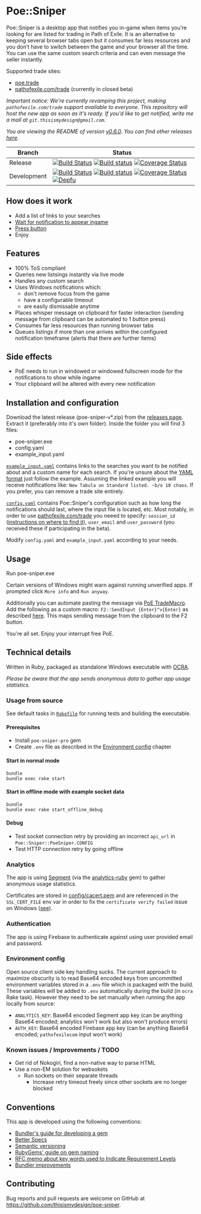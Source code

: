 # Poe::Sniper

Poe::Sniper is a desktop app that notifies you in-game when items you’re looking for are listed for trading in Path of Exile. It is an alternative to keeping several browser tabs open but it consumes far less resources and you don’t have to switch between the game and your browser all the time. You can use the same custom search criteria and can even message the seller instantly.

Supported trade sites:
- [poe.trade](https://poe.trade/)
- [pathofexile.com/trade](https://www.pathofexile.com/trade/search/) (currently in closed beta)

*Important notice: We're currently revamping this project, making `pathofexile.com/trade` support available to everyone. This repository will host the new app as soon as it's ready. If you'd like to get notified, write me a mail at `git.thisismydesign@gmail.com`.*

*You are viewing the README of version [v0.6.0](https://github.com/thisismydesign/poe-sniper/releases/tag/v0.6.0). You can find other releases [here](https://github.com/thisismydesign/poe-sniper/releases).*

| Branch | Status |
| ------ | ------ |
| Release | [![Build Status](https://travis-ci.org/thisismydesign/poe-sniper.svg?branch=release)](https://travis-ci.org/thisismydesign/poe-sniper/branches)   [![Build status](https://ci.appveyor.com/api/projects/status/7ft4qq0exr0nkr40/branch/master?svg=true)](https://ci.appveyor.com/project/thisismydesign/poe-sniper/branch/release)   [![Coverage Status](https://coveralls.io/repos/github/thisismydesign/poe-sniper/badge.svg?branch=release)](https://coveralls.io/github/thisismydesign/poe-sniper?branch=release) |
| Development | [![Build Status](https://travis-ci.org/thisismydesign/poe-sniper.svg?branch=master)](https://travis-ci.org/thisismydesign/poe-sniper/branches)   [![Build status](https://ci.appveyor.com/api/projects/status/7ft4qq0exr0nkr40/branch/master?svg=true)](https://ci.appveyor.com/project/thisismydesign/poe-sniper/branch/master)   [![Coverage Status](https://coveralls.io/repos/github/thisismydesign/poe-sniper/badge.svg?branch=master)](https://coveralls.io/github/thisismydesign/poe-sniper?branch=master)   [![Depfu](https://badges.depfu.com/badges/3e6a8a1eae324ce15a5e0f4d3dd81857/overview.svg)](https://depfu.com/github/thisismydesign/poe-sniper) |

## How does it work

- Add a list of links to your searches
- [Wait for notification to appear ingame](http://i.imgur.com/RkTK4DN.png)
- [Press button](http://i.imgur.com/QpZqHJD.png)
- Enjoy

## Features

- 100% ToS compliant
- Queries new listsings instantly via live mode
- Handles any custom search
- Uses Windows notifications which:
  - don't remove focus from the game
  - have a configurable timeout
  - are easily dismissable anytime
- Places whisper message on clipboard for faster interaction (sending message from clipboard can be automated to 1 button press)
- Consumes far less resources than running browser tabs
- Queues listings if more than one arrives within the configured notification timeframe (alerts that there are further items)

## Side effects

- PoE needs to run in windowed or windowed fullscreen mode for the notifications to show while ingame
- Your clipboard will be altered with every new notification

## Installation and configuration

Download the latest release (poe-sniper-v*.zip) from the [releases page](https://github.com/thisismydesign/poe-sniper/releases).
Extract it (preferably into it's own folder). Inside the folder you will find 3 files:
- poe-sniper.exe
- config.yaml
- example_input.yaml

[`example_input.yaml`](./artifacts/example_input.yaml) contains links to the searches you want to be notified about and a custom name for each search. If you're unsure about the [YAML format]((https://learn.getgrav.org/advanced/yaml)) just follow the example. Assuming the linked example you will receive notifications like: `New Tabula on Standard listed. ~b/o 10 chaos`. If you prefer, you can remove a trade site entirely.

[`config.yaml`](./artifacts/config.yaml) contains Poe::Sniper's configuration such as how long the notifications should last, where the input file is located, etc. Most notably, in order to use [pathofexile.com/trade](https://www.pathofexile.com/trade/search/) you neeed to specify: `session_id` ([instructions on where to find it](https://github.com/Stickymaddness/Procurement/wiki/SessionID)), `user_email` and `user_password` (you received these if participating in the beta).

Modify `config.yaml` and `example_input.yaml` according to your needs.

## Usage

Run poe-sniper.exe

Certain versions of Windows might warn against running unverified apps. If prompted click `More info` and `Run anyway`.

Additionally you can automate pasting the message via [PoE TradeMacro](https://github.com/PoE-TradeMacro/POE-TradeMacro). Add the following as a custom macro: `F2::SendInput {Enter}^v{Enter}` as described [here](https://github.com/PoE-TradeMacro/POE-TradeMacro/wiki/Custom-Macros). This maps sending message from the clipboard to the F2 button.

You're all set. Enjoy your interrupt free PoE.

## Technical details

Written in Ruby, packaged as standalone Windows executable with [OCRA](https://github.com/larsch/ocra/).

*Please be aware that the app sends anonymous data to gather app usage statistics.*

### Usage from source

See default tasks in [`Rakefile`](Rakefile) for running tests and building the executable.

#### Prerequisites

- Install `poe-sniper-pro` gem
- Create `.env` file as described in the [Environment config](#environment-config) chapter

#### Start in normal mode

```
bundle
bundle exec rake start
```

#### Start in offline mode with example socket data

```
bundle
bundle exec rake start_offline_debug
```

#### Debug

- Test socket connection retry by providing an incorrect `api_url` in `Poe::Sniper::PoeSniper.CONFIG`
- Test HTTP connection retry by going offline

### Analytics

The app is using [Segment](https://segment.com/) (via the [analytics-ruby](https://segment.com/docs/sources/server/ruby/) gem) to gather anonymous usage statistics.

Certificates are stored in [config/cacert.pem](config/cacert.pem) and are referenced in the `SSL_CERT_FILE` env var in order to fix the `certificate verify failed` issue on Windows ([see](https://gist.github.com/fnichol/867550)).

### Authentication

The app is using Firebase to authenticate against using user provided email and password.

### Environment config

Open source client side key handling sucks. The current approach to maximize obscurity is to read Base64 encoded keys from uncommitted environment variables stored in a `.env` file which is packaged with the build. These variables will be added to `.env` automatically during the build (in `ocra` Rake task). However they need to be set manually when running the app locally from source:
- `ANALYTICS_KEY`: Base64 encoded Segment app key (can be anything Base64 encoded; analytics won't work but also won't produce errors)
- `AUTH_KEY`: Base64 encoded Firebase app key (can be anything Base64 encoded; `pathofexilecom` input won't work)

### Known issues / Improvements / TODO

- Get rid of Nokogiri, find a non-native way to parse HTML
- Use a non-EM solution for websokets
  - Run sockets on their separate threads
    - Increase retry timeout freely since other sockets are no longer blocked

## Conventions

This app is developed using the following conventions:
- [Bundler's guide for developing a gem](http://bundler.io/v1.14/guides/creating_gem.html)
- [Better Specs](http://www.betterspecs.org/)
- [Semantic versioning](http://semver.org/)
- [RubyGems' guide on gem naming](http://guides.rubygems.org/name-your-gem/)
- [RFC memo about key words used to Indicate Requirement Levels](https://tools.ietf.org/html/rfc2119)
- [Bundler improvements](https://github.com/thisismydesign/bundler-improvements)

## Contributing

Bug reports and pull requests are welcome on GitHub at https://github.com/thisismydesign/poe-sniper.
